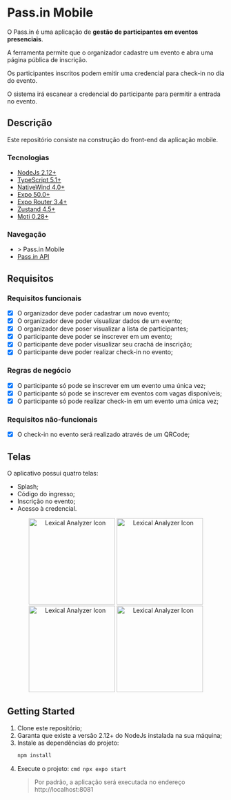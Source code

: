 # Pass.in Mobile

O Pass.in é uma aplicação de **gestão de participantes em eventos presenciais**.

A ferramenta permite que o organizador cadastre um evento e abra uma página pública de inscrição.

Os participantes inscritos podem emitir uma credencial para check-in no dia do evento.

O sistema irá escanear a credencial do participante para permitir a entrada no evento.

## Descrição

Este repositório consiste na construção do front-end da aplicação mobile.

### Tecnologias

- [NodeJs 2.12+](https://nodejs.org/dist/v20.12.1/node-v20.12.1-x64.msi)
- [TypeScript 5.1+](https://www.typescriptlang.org/download)
- [NativeWind 4.0+](https://www.nativewind.dev/)
- [Expo 50.0+](https://docs.expo.dev/get-started/installation/)
- [Expo Router 3.4+](https://www.nativewind.dev/v4/getting-started/expo-router)
- [Zustand 4.5+](https://docs.pmnd.rs/zustand/getting-started/introduction)
- [Moti 0.28+](https://moti.fyi/)

### Navegação

- \> Pass\.in Mobile
- [Pass.in API](https://github.com/JoaoErick/pj-pass-in-backend)

## Requisitos

### Requisitos funcionais

- [x] O organizador deve poder cadastrar um novo evento;
- [x] O organizador deve poder visualizar dados de um evento;
- [x] O organizador deve poser visualizar a lista de participantes;
- [x] O participante deve poder se inscrever em um evento;
- [x] O participante deve poder visualizar seu crachá de inscrição;
- [x] O participante deve poder realizar check-in no evento;

### Regras de negócio

- [x] O participante só pode se inscrever em um evento uma única vez;
- [x] O participante só pode se inscrever em eventos com vagas disponíveis;
- [x] O participante só pode realizar check-in em um evento uma única vez;

### Requisitos não-funcionais

- [x] O check-in no evento será realizado através de um QRCode;

## Telas

O aplicativo possui quatro telas:

- Splash;
- Código do ingresso;
- Inscrição no evento;
- Acesso à credencial.

<p align="center">
  <img src="https://i.imgur.com/BlcWk6j.png" alt="Lexical Analyzer Icon" width="200px">
  <img src="https://i.imgur.com/8pPr6Kx.png" alt="Lexical Analyzer Icon" width="200px">
  <img src="https://i.imgur.com/eCaJnko.png" alt="Lexical Analyzer Icon" width="200px">
  <img src="https://i.imgur.com/GCFK1Kn.png" alt="Lexical Analyzer Icon" width="200px">
</p>

## Getting Started

1. Clone este repositório;
2. Garanta que existe a versão 2.12+ do NodeJs instalada na sua máquina;
3. Instale as dependências do projeto:
   ```cmd
   npm install
   ```
4. Execute o projeto:
   `cmd
    npx expo start
    `
   > Por padrão, a aplicação será executada no endereço http://localhost:8081
